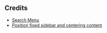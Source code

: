 ## Credits

* [Search Menu](https://www.w3schools.com/howto/tryit.asp?filename=tryhow_js_search_menu)
* [Position fixed sidebar and centering content](https://stackoverflow.com/questions/43377430/position-fixed-sidebar-and-centering-content)